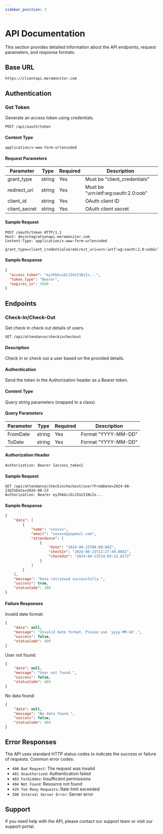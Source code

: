 ```yaml
---
sidebar_position: 3
---
```


# API Documentation

This section provides detailed information about the API endpoints, request parameters, and response formats.

## Base URL

```
https://clientapi.meramonitor.com
```

## Authentication

### Get Token

Generate an access token using credentials.

```http
POST /api/oauth/token
```

#### Content Type
```
application/x-www-form-urlencoded
```

#### Request Parameters

| Parameter | Type | Required | Description |
|-----------|------|----------|-------------|
| grant_type | string | Yes | Must be "client_credentials" |
| redirect_uri | string | Yes | Must be "urn:ietf:wg:oauth:2.0:oob" |
| client_id | string | Yes | OAuth client ID |
| client_secret | string | Yes | OAuth client secret |

#### Sample Request
```http
POST /oauth/token HTTP/1.1
Host: devintegrationapi.meramonitor.com
Content-Type: application/x-www-form-urlencoded

grant_type=client_credentials&redirect_uri=urn:ietf:wg:oauth:2.0:oob&client_id=yourclientid&client_secret=yourclientsecret
```

#### Sample Response
```json
{
  "access_token": "eyJhbGciOiJIUzI1NiIs...",
  "token_type": "Bearer",
  "expires_in": 3600
}
```

## Endpoints

### Check-In/Check-Out

Get check in check out details of users.

```http
GET /api/attendance/checkincheckout
```

#### Description
Check in or check out a user based on the provided details.

#### Authentication
Send the token in the Authorization header as a Bearer token.

#### Content Type
Query string parameters (mapped to a class)

#### Query Parameters

| Parameter | Type | Required | Description |
|-----------|------|----------|-------------|
| FromDate | string | Yes | Format "YYYY-MM-DD" |
| ToDate | string | Yes | Format "YYYY-MM-DD" |

#### Authorization Header
```
Authorization: Bearer {access_token}
```

#### Sample Request
```http
GET /api/attendance/checkincheckout/user?FromDate=2024-08-23&ToDate=2024-08-23
Authorization: Bearer eyJhbGciOiJIUzI1NiIs...
```

#### Sample Response
```json
{
    "data": [
        {
            "name": "xxxxxx",
            "email": "xxxxxx@yopmail.com",
            "attendence": [
                {
                    "date": "2024-08-23T00:00:00Z",
                    "checkIn": "2024-08-23T12:27:49.088Z",
                    "checkOut": "2024-08-23T14:05:12.837Z"
                }
            ]
        }
    ],
    "message": "Data retrieved successfully.",
    "success": true,
    "statusCode": 200
}
```

#### Failure Responses

Invalid date format:
```json
{
    "data": null,
    "message": "Invalid date format. Please use 'yyyy-MM-dd'.",
    "success": false,
    "statusCode": 400
}
```

User not found:
```json
{
    "data": null,
    "message": "User not found.",
    "success": false,
    "statusCode": 404
}
```

No data found:
```json
{
    "data": null,
    "message": "No data found.",
    "success": false,
    "statusCode": 404
}
```

## Error Responses

The API uses standard HTTP status codes to indicate the success or failure of requests. Common error codes:
- `400 Bad Request`: The request was invalid
- `401 Unauthorized`: Authentication failed
- `403 Forbidden`: Insufficient permissions
- `404 Not Found`: Resource not found
- `429 Too Many Requests`: Rate limit exceeded
- `500 Internal Server Error`: Server error

## Support

If you need help with the API, please contact our support team or visit our support portal. 